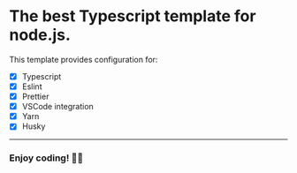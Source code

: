 # The best Typescript template for node.js.

This template provides configuration for:

- [x] Typescript
- [x] Eslint
- [x] Prettier
- [x] VSCode integration
- [x] Yarn
- [x] Husky

---

### Enjoy coding! 🚀🌴

